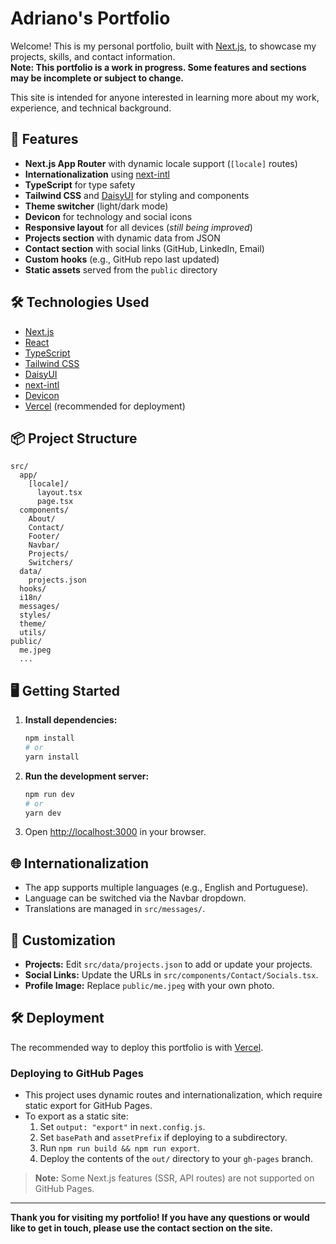 # Adriano's Portfolio

Welcome! This is my personal portfolio, built with [Next.js](https://nextjs.org), to showcase my projects, skills, and contact information.  
**Note: This portfolio is a work in progress. Some features and sections may be incomplete or subject to change.**

This site is intended for anyone interested in learning more about my work, experience, and technical background.

## 🚀 Features

- **Next.js App Router** with dynamic locale support (`[locale]` routes)
- **Internationalization** using [next-intl](https://github.com/amannn/next-intl)
- **TypeScript** for type safety
- **Tailwind CSS** and [DaisyUI](https://daisyui.com/) for styling and components
- **Theme switcher** (light/dark mode)
- **Devicon** for technology and social icons
- **Responsive layout** for all devices (_still being improved_)
- **Projects section** with dynamic data from JSON
- **Contact section** with social links (GitHub, LinkedIn, Email)
- **Custom hooks** (e.g., GitHub repo last updated)
- **Static assets** served from the `public` directory

## 🛠️ Technologies Used

- [Next.js](https://nextjs.org)
- [React](https://react.dev)
- [TypeScript](https://www.typescriptlang.org/)
- [Tailwind CSS](https://tailwindcss.com/)
- [DaisyUI](https://daisyui.com/)
- [next-intl](https://github.com/amannn/next-intl)
- [Devicon](https://devicon.dev/)
- [Vercel](https://vercel.com/) (recommended for deployment)

## 📦 Project Structure

```
src/
  app/
    [locale]/
      layout.tsx
      page.tsx
  components/
    About/
    Contact/
    Footer/
    Navbar/
    Projects/
    Switchers/
  data/
    projects.json
  hooks/
  i18n/
  messages/
  styles/
  theme/
  utils/
public/
  me.jpeg
  ...
```

## 🖥️ Getting Started

1. **Install dependencies:**

   ```bash
   npm install
   # or
   yarn install
   ```

2. **Run the development server:**

   ```bash
   npm run dev
   # or
   yarn dev
   ```

3. Open [http://localhost:3000](http://localhost:3000) in your browser.

## 🌐 Internationalization

- The app supports multiple languages (e.g., English and Portuguese).
- Language can be switched via the Navbar dropdown.
- Translations are managed in `src/messages/`.

## 📝 Customization

- **Projects:** Edit `src/data/projects.json` to add or update your projects.
- **Social Links:** Update the URLs in `src/components/Contact/Socials.tsx`.
- **Profile Image:** Replace `public/me.jpeg` with your own photo.

## 🛠️ Deployment

The recommended way to deploy this portfolio is with [Vercel](https://vercel.com/).

### Deploying to GitHub Pages

- This project uses dynamic routes and internationalization, which require static export for GitHub Pages.
- To export as a static site:
  1. Set `output: "export"` in `next.config.js`.
  2. Set `basePath` and `assetPrefix` if deploying to a subdirectory.
  3. Run `npm run build && npm run export`.
  4. Deploy the contents of the `out/` directory to your `gh-pages` branch.

> **Note:** Some Next.js features (SSR, API routes) are not supported on GitHub Pages.

---

**Thank you for visiting my portfolio! If you have any questions or would like to get in touch, please use the contact section on the site.**
